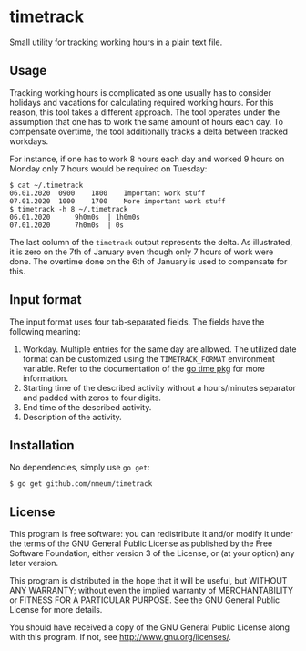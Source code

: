 # timetrack

Small utility for tracking working hours in a plain text file.

## Usage

Tracking working hours is complicated as one usually has to consider
holidays and vacations for calculating required working hours. For this
reason, this tool takes a different approach. The tool operates under
the assumption that one has to work the same amount of hours each day.
To compensate overtime, the tool additionally tracks a delta between
tracked workdays.

For instance, if one has to work 8 hours each day and worked 9 hours on
Monday only 7 hours would be required on Tuesday:

	$ cat ~/.timetrack
	06.01.2020	0900	1800	Important work stuff
	07.01.2020	1000	1700	More important work stuff
	$ timetrack -h 8 ~/.timetrack
	06.01.2020      9h0m0s  | 1h0m0s
	07.01.2020      7h0m0s  | 0s

The last column of the `timetrack` output represents the delta. As
illustrated, it is zero on the 7th of January even though only 7 hours
of work were done. The overtime done on the 6th of January is used to
compensate for this.

## Input format

The input format uses four tab-separated fields. The fields have the
following meaning:

1. Workday. Multiple entries for the same day are allowed. The
   utilized date format can be customized using the `TIMETRACK_FORMAT`
   environment variable. Refer to the documentation of the
   [go time pkg](https://golang.org/pkg/time/#pkg-constants) for more
   information.
2. Starting time of the described activity without a hours/minutes
   separator and padded with zeros to four digits.
3. End time of the described activity.
4. Description of the activity.

## Installation

No dependencies, simply use `go get`:

	$ go get github.com/nmeum/timetrack

## License

This program is free software: you can redistribute it and/or modify it
under the terms of the GNU General Public License as published by the
Free Software Foundation, either version 3 of the License, or (at your
option) any later version.

This program is distributed in the hope that it will be useful, but
WITHOUT ANY WARRANTY; without even the implied warranty of
MERCHANTABILITY or FITNESS FOR A PARTICULAR PURPOSE. See the GNU General
Public License for more details.

You should have received a copy of the GNU General Public License along
with this program. If not, see <http://www.gnu.org/licenses/>.
